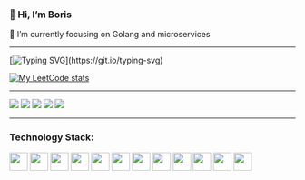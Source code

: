 ### 👋 Hi, I’m Boris

🔭 I’m currently focusing on Golang and microservices

_________________

[![Typing SVG](https://readme-typing-svg.herokuapp.com?vCenter=true&height=20&color=%CFCCC7&lines=Leetcode+stats:)](https://git.io/typing-svg)

[![My LeetCode stats](https://leetcode-stats-six.vercel.app/api?username=gusarow4321&theme=dark)](https://leetcode.com/gusarow4321/)

_________________

![](https://github-profile-summary-cards.vercel.app/api/cards/profile-details?username=gusarow4321&theme=radical)
![](https://github-profile-summary-cards.vercel.app/api/cards/most-commit-language?username=gusarow4321&theme=radical)
![](https://github-profile-summary-cards.vercel.app/api/cards/repos-per-language?username=gusarow4321&theme=radical)
![](https://github-profile-summary-cards.vercel.app/api/cards/stats?username=gusarow4321&theme=radical)
![](https://github-profile-summary-cards.vercel.app/api/cards/productive-time?username=gusarow4321&theme=radical)

_________________

### Technology Stack:

<img height="32" width="32" src="https://cdn.jsdelivr.net/gh/devicons/devicon/icons/go/go-original-wordmark.svg" />
<img height="32" width="32" src="https://cdn.jsdelivr.net/gh/devicons/devicon/icons/python/python-original.svg" />
<img height="32" width="32" src="https://cdn.jsdelivr.net/gh/devicons/devicon/icons/postgresql/postgresql-original.svg" />
<img height="32" width="32" src="https://cdn.jsdelivr.net/gh/devicons/devicon/icons/redis/redis-original.svg" />
<img height="32" width="32" src="https://cdn.jsdelivr.net/gh/devicons/devicon/icons/mongodb/mongodb-original.svg" />
<img height="32" width="32" src="https://cdn.jsdelivr.net/gh/devicons/devicon/icons/prometheus/prometheus-original.svg" />
<img height="32" width="32" src="https://cdn.jsdelivr.net/gh/devicons/devicon/icons/grafana/grafana-original.svg" />
<img height="32" width="32" src="https://cdn.jsdelivr.net/gh/devicons/devicon/icons/apachekafka/apachekafka-original.svg" />
<img height="32" width="32" src="https://cdn.jsdelivr.net/gh/devicons/devicon/icons/kubernetes/kubernetes-plain.svg" />
<img height="32" width="32" src="https://cdn.jsdelivr.net/gh/devicons/devicon/icons/docker/docker-original.svg" />
<img height="32" width="32" src="https://cdn.jsdelivr.net/gh/devicons/devicon/icons/ansible/ansible-original.svg" />
<img height="32" width="32" src="https://cdn.jsdelivr.net/gh/devicons/devicon/icons/fastapi/fastapi-original.svg" />
